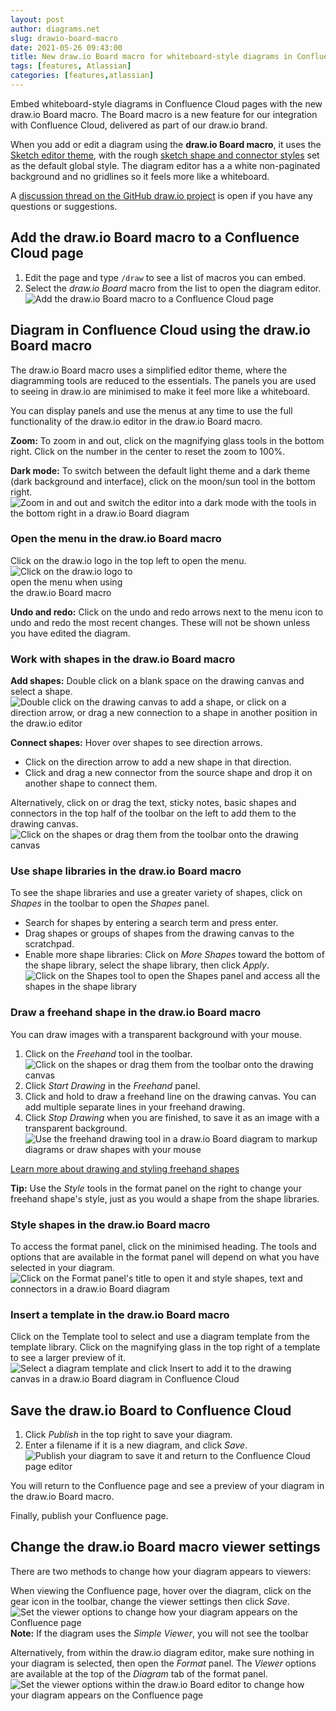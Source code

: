 ```yaml
---
layout: post
author: diagrams.net
slug: drawio-board-macro
date: 2021-05-26 09:43:00
title: New draw.io Board macro for whiteboard-style diagrams in Confluence Cloud
tags: [features, Atlassian]
categories: [features,atlassian]
---
```


Embed whiteboard-style diagrams in Confluence Cloud pages with the new draw.io Board macro. The Board macro is a new feature for our integration with Confluence Cloud, delivered as part of our draw.io brand.

When you add or edit a diagram using the **draw.io Board macro**, it uses the [Sketch editor theme](/blog/diagram-editor-theme.html), with the rough [sketch shape and connector styles](/blog/rough-style.html) set as the default global style. The diagram editor has a a white non-paginated background and no gridlines so it feels more like a whiteboard. 

A [discussion thread on the GitHub draw.io project](https://github.com/jgraph/drawio/discussions/2056) is open if you have any questions or suggestions.

## Add the draw.io Board macro to a Confluence Cloud page

1. Edit the page and type ``/draw`` to see a list of macros you can embed.
2. Select the _draw.io Board_ macro from the list to open the diagram editor. 
<br /><img src="/assets/img/blog/drawio-board-insert.png" style="width=100%;max-width:500px;height:auto;" alt="Add the draw.io Board macro to a Confluence Cloud page">


## Diagram in Confluence Cloud using the draw.io Board macro

The draw.io Board macro uses a simplified editor theme, where the diagramming tools are reduced to the essentials. The panels you are used to seeing in draw.io are minimised to make it feel more like a whiteboard. 

You can display panels and use the menus at any time to use the full functionality of the draw.io editor in the draw.io Board macro.

**Zoom:** To zoom in and out, click on the magnifying glass tools in the bottom right. Click on the number in the center to reset the zoom to 100%.

**Dark mode:** To switch between the default light theme and a dark theme (dark background and interface), click on the moon/sun tool in the bottom right. 
<br /><img src="/assets/img/blog/board-conf-zoom-dark.png" style="width=100%;max-width:500px;height:auto;" alt="Zoom in and out and switch the editor into a dark mode with the tools in the bottom right in a draw.io Board diagram">

### Open the menu in the draw.io Board macro

Click on the draw.io logo in the top left to open the menu. 
<br /><img src="/assets/img/blog/board-conf-menu.png" style="width=100%;max-width:200px;height:auto;" alt="Click on the draw.io logo to open the menu when using the draw.io Board macro">

**Undo and redo:** Click on the undo and redo arrows next to the menu icon to undo and redo the most recent changes. These will not be shown unless you have edited the diagram.


### Work with shapes in the draw.io Board macro

**Add shapes:** Double click on a blank space on the drawing canvas and select a shape.
<br /><img src="/assets/img/blog/sketch-ui-add-shapes.gif" style="width=100%;max-width:500px;height:auto;" alt="Double click on the drawing canvas to add a shape, or click on a direction arrow, or drag a new connection to a shape in another position in the draw.io editor">

**Connect shapes:** Hover over shapes to see direction arrows.
* Click on the direction arrow to add a new shape in that direction.
* Click and drag a new connector from the source shape and drop it on another shape to connect them.

Alternatively, click on or drag the text, sticky notes, basic shapes and connectors in the top half of the toolbar on the left to add them to the drawing canvas. 
<br /><img src="/assets/img/blog/board-conf-toolbar-shapes.png" style="width=100%;max-width:500px;height:auto;" alt="Click on the shapes or drag them from the toolbar onto the drawing canvas">

### Use shape libraries in the draw.io Board macro

To see the shape libraries and use a greater variety of shapes, click on _Shapes_ in the toolbar to open the _Shapes_ panel. 
* Search for shapes by entering a search term and press enter. 
* Drag shapes or groups of shapes from the drawing canvas to the scratchpad. 
* Enable more shape libraries: Click on _More Shapes_ toward the bottom of the shape library, select the shape library, then click _Apply_.
<br /><img src="/assets/img/blog/board-conf-shapes-panel.png" style="width=100%;max-width:500px;height:auto;" alt="Click on the Shapes tool to open the Shapes panel and access all the shapes in the shape library">

### Draw a freehand shape in the draw.io Board macro

You can draw images with a transparent background with your mouse. 

1. Click on the _Freehand_ tool in the toolbar.
<br /><img src="/assets/img/blog/board-conf-freehand.png" style="width=100%;max-width:500px;height:auto;" alt="Click on the shapes or drag them from the toolbar onto the drawing canvas">
2. Click _Start Drawing_ in the _Freehand_ panel. 
3. Click and hold to draw a freehand line on the drawing canvas. You can add multiple separate lines in your freehand drawing.
4. Click _Stop Drawing_ when you are finished, to save it as an image with a transparent background. 
<br /><img src="/assets/img/blog/sketch-ui-freehand-drawing.gif" style="width=100%;max-width:500px;height:auto;" alt="Use the freehand drawing tool in a draw.io Board diagram to markup diagrams or draw shapes with your mouse">

[Learn more about drawing and styling freehand shapes](/blog/freehand-drawing.html)

**Tip:** Use the _Style_ tools in the format panel on the right to change your freehand shape's style, just as you would a shape from the shape libraries.


### Style shapes in the draw.io Board macro

To access the format panel, click on the minimised heading. The tools and options that are available in the format panel will depend on what you have selected in your diagram. 
<br /><img src="/assets/img/blog/board-conf-format-panel.png" style="width=100%;max-width:500px;height:auto;" alt="Click on the Format panel's title to open it and style shapes, text and connectors in a draw.io Board diagram">


### Insert a template in the draw.io Board macro

Click on the Template tool to select and use a diagram template from the template library. Click on the magnifying glass in the top right of a template to see a larger preview of it.
<br /><img src="/assets/img/blog/board-conf-template-manager.png" style="width=100%;max-width:500px;height:auto;" alt="Select a diagram template and click Insert to add it to the drawing canvas in a draw.io Board diagram in Confluence Cloud">


## Save the draw.io Board to Confluence Cloud

1. Click _Publish_ in the top right to save your diagram.
2. Enter a filename if it is a new diagram, and click _Save_. 
<br /><img src="/assets/img/blog/confluence-cloud-board-publish.png" style="width=100%;max-width:500px;height:auto;" alt="Publish your diagram to save it and return to the Confluence Cloud page editor">

You will return to the Confluence page and see a preview of your diagram in the draw.io Board macro. 

Finally, publish your Confluence page.

## Change the draw.io Board macro viewer settings

There are two methods to change how your diagram appears to viewers:

When viewing the Confluence page, hover over the diagram, click on the gear icon in the toolbar, change the viewer settings then click _Save_. 
<br /><img src="/assets/img/blog/confluence-cloud-board-viewer-options.png" style="width=100%;max-width:500px;height:auto;" alt="Set the viewer options to change how your diagram appears on the Confluence page">
<br />**Note:** If the diagram uses the _Simple Viewer_, you will not see the toolbar

Alternatively, from within the draw.io diagram editor, make sure nothing in your diagram is selected, then open the _Format_ panel. The _Viewer_ options are available at the top of the _Diagram_ tab of the format panel.
<br /><img src="/assets/img/blog/board-conf-viewer-settings.png" style="width=100%;max-width:500px;height:auto;" alt="Set the viewer options within the draw.io Board editor to change how your diagram appears on the Confluence page">

